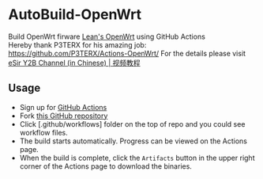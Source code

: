 # AutoBuild-OpenWrt

Build OpenWrt firware [Lean's OpenWrt](https://github.com/coolsnowwolf/lede) using GitHub Actions  
Hereby thank P3TERX for his amazing job: https://github.com/P3TERX/Actions-OpenWrt/
For the details please visit [eSir Y2B Channel (in Chinese) | 视频教程](https://youtu.be/9YO7nxNry-4)

## Usage

- Sign up for [GitHub Actions](https://github.com/features/actions/signup)
- Fork [this GitHub repository](https://github.com/chenshuo890/AutoBuild-OpenWrt)
- Click [.github/workflows] folder on the top of repo and you could see workflow files.
- The build starts automatically. Progress can be viewed on the Actions page.
- When the build is complete, click the `Artifacts` button in the upper right corner of the Actions page to download the binaries.
